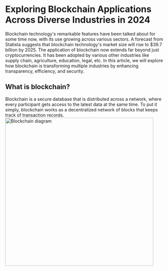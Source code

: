 # Exploring Blockchain Applications Across Diverse Industries in 2024
 
Blockchain technology's remarkable features have been talked about for some time now, with its use growing across various sectors. A forecast from Statista suggests that blockchain technology's market size will rise to $39.7 billion by 2025. The application of blockchain now extends far beyond just cryptocurrencies. It has been adopted by various other industries like supply chain, agriculture, education, legal, etc. In this article, we will explore how blockchain is transforming multiple industries by enhancing transparency, efficiency, and security.
 
## What is blockchain?


Blockchain is a secure database that is distributed across a network, where every participant gets access to the latest data at the same time. To put it simply, blockchain works as a decentralized network of blocks that keeps track of transaction records.
<img width="472" alt="Blockchain diagram" src="https://github.com/user-attachments/assets/22f95de4-0e24-40c4-b279-6bfbab178cfe">
